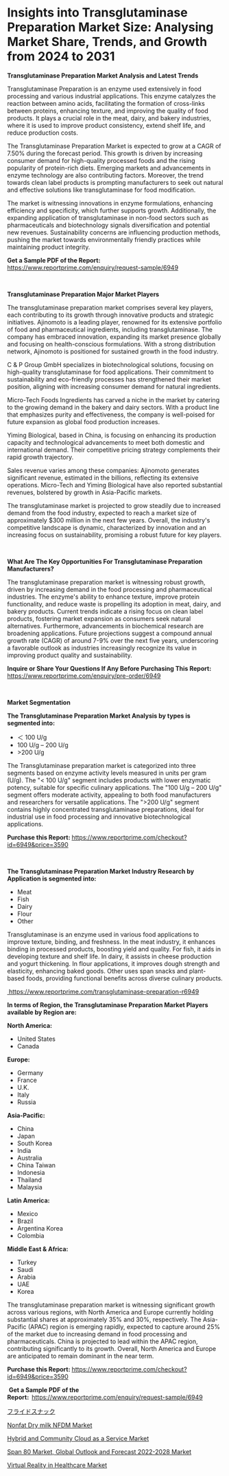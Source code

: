 <p><h1>Insights into Transglutaminase Preparation Market Size: Analysing Market Share, Trends, and Growth from 2024 to 2031</h1></p><p><strong>Transglutaminase Preparation Market Analysis and Latest Trends</strong></p>
<p><p>Transglutaminase Preparation is an enzyme used extensively in food processing and various industrial applications. This enzyme catalyzes the reaction between amino acids, facilitating the formation of cross-links between proteins, enhancing texture, and improving the quality of food products. It plays a crucial role in the meat, dairy, and bakery industries, where it is used to improve product consistency, extend shelf life, and reduce production costs.</p><p>The Transglutaminase Preparation Market is expected to grow at a CAGR of 7.50% during the forecast period. This growth is driven by increasing consumer demand for high-quality processed foods and the rising popularity of protein-rich diets. Emerging markets and advancements in enzyme technology are also contributing factors. Moreover, the trend towards clean label products is prompting manufacturers to seek out natural and effective solutions like transglutaminase for food modification. </p><p>The market is witnessing innovations in enzyme formulations, enhancing efficiency and specificity, which further supports growth. Additionally, the expanding application of transglutaminase in non-food sectors such as pharmaceuticals and biotechnology signals diversification and potential new revenues. Sustainability concerns are influencing production methods, pushing the market towards environmentally friendly practices while maintaining product integrity.</p></p>
<p><strong>Get a Sample PDF of the Report:&nbsp;</strong> <a href="https://www.reportprime.com/enquiry/request-sample/6949">https://www.reportprime.com/enquiry/request-sample/6949</a></p>
<p>&nbsp;</p>
<p><strong>Transglutaminase Preparation Major Market Players</strong></p>
<p><p>The transglutaminase preparation market comprises several key players, each contributing to its growth through innovative products and strategic initiatives. Ajinomoto is a leading player, renowned for its extensive portfolio of food and pharmaceutical ingredients, including transglutaminase. The company has embraced innovation, expanding its market presence globally and focusing on health-conscious formulations. With a strong distribution network, Ajinomoto is positioned for sustained growth in the food industry.</p><p>C & P Group GmbH specializes in biotechnological solutions, focusing on high-quality transglutaminase for food applications. Their commitment to sustainability and eco-friendly processes has strengthened their market position, aligning with increasing consumer demand for natural ingredients.</p><p>Micro-Tech Foods Ingredients has carved a niche in the market by catering to the growing demand in the bakery and dairy sectors. With a product line that emphasizes purity and effectiveness, the company is well-poised for future expansion as global food production increases.</p><p>Yiming Biological, based in China, is focusing on enhancing its production capacity and technological advancements to meet both domestic and international demand. Their competitive pricing strategy complements their rapid growth trajectory.</p><p>Sales revenue varies among these companies: Ajinomoto generates significant revenue, estimated in the billions, reflecting its extensive operations. Micro-Tech and Yiming Biological have also reported substantial revenues, bolstered by growth in Asia-Pacific markets.</p><p>The transglutaminase market is projected to grow steadily due to increased demand from the food industry, expected to reach a market size of approximately $300 million in the next few years. Overall, the industry's competitive landscape is dynamic, characterized by innovation and an increasing focus on sustainability, promising a robust future for key players.</p></p>
<p>&nbsp;</p>
<p><strong>What Are The Key Opportunities For Transglutaminase Preparation Manufacturers?</strong></p>
<p><p>The transglutaminase preparation market is witnessing robust growth, driven by increasing demand in the food processing and pharmaceutical industries. The enzyme's ability to enhance texture, improve protein functionality, and reduce waste is propelling its adoption in meat, dairy, and bakery products. Current trends indicate a rising focus on clean label products, fostering market expansion as consumers seek natural alternatives. Furthermore, advancements in biochemical research are broadening applications. Future projections suggest a compound annual growth rate (CAGR) of around 7-9% over the next five years, underscoring a favorable outlook as industries increasingly recognize its value in improving product quality and sustainability.</p></p>
<p><strong>Inquire or Share Your Questions If Any Before Purchasing This Report:</strong> <a href="https://www.reportprime.com/enquiry/pre-order/6949">https://www.reportprime.com/enquiry/pre-order/6949</a></p>
<p>&nbsp;</p>
<p><strong>Market Segmentation</strong></p>
<p><strong>The Transglutaminase Preparation Market Analysis by types is segmented into:</strong></p>
<p><ul><li>＜ 100 U/g</li><li>100 U/g – 200 U/g</li><li>>200 U/g</li></ul></p>
<p><p>The Transglutaminase preparation market is categorized into three segments based on enzyme activity levels measured in units per gram (U/g). The "< 100 U/g" segment includes products with lower enzymatic potency, suitable for specific culinary applications. The "100 U/g – 200 U/g" segment offers moderate activity, appealing to both food manufacturers and researchers for versatile applications. The ">200 U/g" segment contains highly concentrated transglutaminase preparations, ideal for industrial use in food processing and innovative biotechnological applications.</p></p>
<p><strong>Purchase this Report:&nbsp;</strong><a href="https://www.reportprime.com/checkout?id=6949&price=3590">https://www.reportprime.com/checkout?id=6949&price=3590</a></p>
<p>&nbsp;</p>
<p><strong>The Transglutaminase Preparation Market Industry Research by Application is segmented into:</strong></p>
<p><ul><li>Meat</li><li>Fish</li><li>Dairy</li><li>Flour</li><li>Other</li></ul></p>
<p><p>Transglutaminase is an enzyme used in various food applications to improve texture, binding, and freshness. In the meat industry, it enhances binding in processed products, boosting yield and quality. For fish, it aids in developing texture and shelf life. In dairy, it assists in cheese production and yogurt thickening. In flour applications, it improves dough strength and elasticity, enhancing baked goods. Other uses span snacks and plant-based foods, providing functional benefits across diverse culinary products.</p></p>
<p><a href="https://www.reportprime.com/transglutaminase-preparation-r6949">&nbsp;https://www.reportprime.com/transglutaminase-preparation-r6949</a></p>
<p><strong>In terms of Region, the Transglutaminase Preparation Market Players available by Region are:</strong></p>
<p>
    <p> <strong> North America: </strong>
        <ul>
            <li>United States</li>
            <li>Canada</li>
        </ul>
        </p> 
    <p> <strong> Europe: </strong>
        <ul>
            <li>Germany</li>
            <li>France</li>
            <li>U.K.</li>
            <li>Italy</li>
            <li>Russia</li>
        </ul>
        </p> 
    <p> <strong> Asia-Pacific: </strong>
        <ul>
            <li>China</li>
            <li>Japan</li>
            <li>South Korea</li>
            <li>India</li>
            <li>Australia</li>
            <li>China Taiwan</li>
            <li>Indonesia</li>
            <li>Thailand</li>
            <li>Malaysia</li>
        </ul>
        </p> 
    <p> <strong> Latin America: </strong>
        <ul>
            <li>Mexico</li>
            <li>Brazil</li>
            <li>Argentina Korea</li>
            <li>Colombia</li>
        </ul>
        </p> 
    <p> <strong> Middle East & Africa: </strong>
        <ul>
            <li>Turkey</li>
            <li>Saudi</li>
            <li>Arabia</li>
            <li>UAE</li>
            <li>Korea</li>
        </ul>
    </p>
    </p>
<p><p>The transglutaminase preparation market is witnessing significant growth across various regions, with North America and Europe currently holding substantial shares at approximately 35% and 30%, respectively. The Asia-Pacific (APAC) region is emerging rapidly, expected to capture around 25% of the market due to increasing demand in food processing and pharmaceuticals. China is projected to lead within the APAC region, contributing significantly to its growth. Overall, North America and Europe are anticipated to remain dominant in the near term.</p></p>
<p><strong>Purchase this Report: </strong><a href="https://www.reportprime.com/checkout?id=6949&price=3590">https://www.reportprime.com/checkout?id=6949&price=3590</a></p>
<p>&nbsp;<strong>Get a Sample PDF of the Report:&nbsp;&nbsp;</strong><a href="https://www.reportprime.com/enquiry/request-sample/6949">https://www.reportprime.com/enquiry/request-sample/6949</a></p>
<p><strong></strong></p>
<p><p><a href="https://medium.com/@jeannesawayn2023/fried-snacks-market-%E3%81%AF-%E3%82%B3%E3%82%B9%E3%83%88%E7%AE%A1%E7%90%86%E3%81%A8%E5%8A%B9%E7%8E%87%E5%90%91%E4%B8%8A%E3%82%92%E5%84%AA%E5%85%88%E3%81%97%E3%81%BE%E3%81%99-%E3%81%95%E3%82%89%E3%81%AB-%E5%A0%B1%E5%91%8A%E6%9B%B8%E3%81%AF%E5%B8%82%E5%A0%B4%E3%81%AE%E9%9C%80%E8%A6%81%E9%9D%A2%E3%81%A8%E4%BE%9B%E7%B5%A6%E9%9D%A2%E3%81%AE%E4%B8%A1%E6%96%B9%E3%82%92%E3%82%AB%E3%83%90%E3%83%BC%E3%81%97%E3%81%A6%E3%81%84%E3%81%BE%E3%81%99-fried-snacks-%E5%B8%82%E5%A0%B4%E3%81%AF-2024-%E3%81%8B%E3%82%89-7-50ae74606204">フライドスナック</a></p><p><a href="https://github.com/JakirUddin511/Market-Research-Report-List-1/blob/main/nonfat-dry-milk-nfdm-market.md">Nonfat Dry milk NFDM Market</a></p><p><a href="https://issuu.com/reportprime-2/docs/hybrid-and-community-cloud-as-a-ser_f1c708ae0074bb">Hybrid and Community Cloud as a Service Market</a></p><p><a href="https://medium.com/@joshavis90/the-span-80-market-global-outlook-and-forecast-2022-2028-market-is-anticipated-to-experience-db57505deb35">Span 80 Market, Global Outlook and Forecast 2022-2028 Market</a></p><p><a href="https://www.linkedin.com/pulse/virtual-reality-healthcare-market-outlook-forecast-from-2024-2uyzc?trackingId=AA5mQ2o0QdOtcf25OevTNg%3D%3D">Virtual Reality in Healthcare Market</a></p></p>